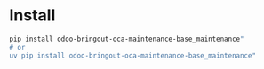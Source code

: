 # Install

```bash
pip install odoo-bringout-oca-maintenance-base_maintenance"
# or
uv pip install odoo-bringout-oca-maintenance-base_maintenance"
```
